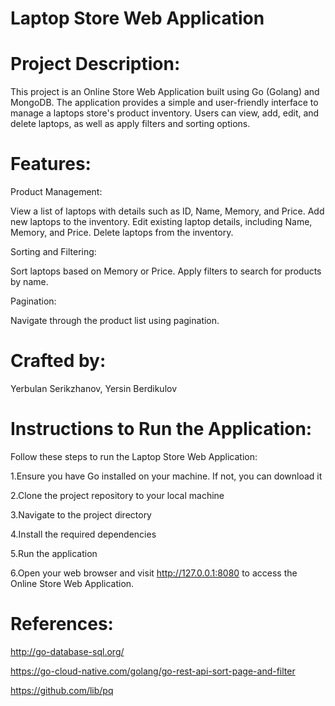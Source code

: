 # Laptop Store Web Application
# Project Description:
This project is an Online Store Web Application built using Go (Golang) and MongoDB. The application provides a simple and user-friendly interface to manage a laptops store's product inventory. Users can view, add, edit, and delete laptops, as well as apply filters and sorting options.
# Features:
Product Management:

View a list of laptops with details such as ID, Name, Memory, and Price.
Add new laptops to the inventory.
Edit existing laptop details, including Name, Memory, and Price.
Delete laptops from the inventory.

Sorting and Filtering:

Sort laptops based on Memory or Price.
Apply filters to search for products by name.

Pagination:

Navigate through the product list using pagination.


# Crafted by:
Yerbulan Serikzhanov, Yersin Berdikulov


# Instructions to Run the Application:
Follow these steps to run the Laptop Store Web Application:

1.Ensure you have Go installed on your machine. If not, you can download it

2.Clone the project repository to your local machine

3.Navigate to the project directory

4.Install the required dependencies

5.Run the application

6.Open your web browser and visit http://127.0.0.1:8080 to access the Online Store Web Application.

# References:
http://go-database-sql.org/

https://go-cloud-native.com/golang/go-rest-api-sort-page-and-filter

https://github.com/lib/pq

